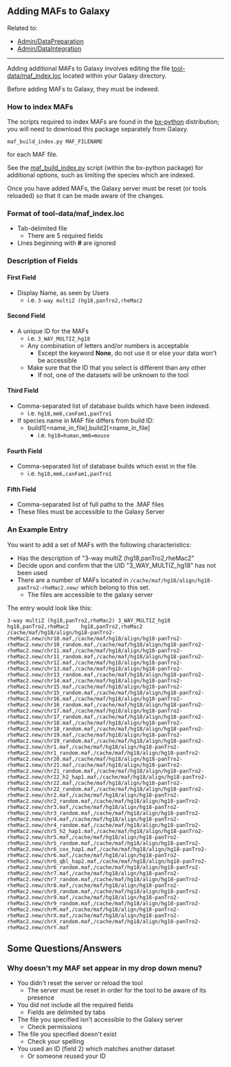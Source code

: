 ## Adding MAFs to Galaxy

Related to:

* [Admin/DataPreparation](/admin/data-preparation/)
* [Admin/DataIntegration](/admin/data-integration/)

----
Adding additional MAFs to Galaxy involves editing the file [tool-data/maf_index.loc](https://github.com/galaxyproject/galaxy/blob/dev/tool-data/maf_index.loc.sample) located within your Galaxy directory.

Before adding MAFs to Galaxy, they must be indexed.



### How to index MAFs

The scripts required to index MAFs are found in the [bx-python](https://github.com/bxlab/bx-python) distribution; you will need to download this package separately from Galaxy.

```
maf_build_index.py MAF_FILENAME
```


for each MAF file.

See the [maf_build_index.py](https://github.com/bxlab/bx-python/blob/master/scripts/maf_build_index.py) script (within the bx-python package) for additional options, such as limiting the species which are indexed.

Once you have added MAFs, the Galaxy server must be reset (or tools reloaded) so that it can be made aware of the changes.

### Format of tool-data/maf_index.loc

* Tab-delimited file
  * There are 5 required fields
* Lines beginning with **#** are ignored

### Description of Fields

#### First Field

* Display Name, as seen by Users
  * i.e. `3-way multiZ (hg18,panTro2,rheMac2`

#### Second Field

* A unique ID for the MAFs
  * i.e. `3_WAY_MULTIZ_hg18`
  * Any combination of letters and/or numbers is acceptable
    * Except the keyword **None**, do not use it or else your data won't be accessible
  * Make sure that the ID that you select is different than any other
    * If not, one of the datasets will be unknown to the tool

#### Third Field

* Comma-separated list of database builds which have been indexed.
  * i.e. `hg18,mm6,canFam1,panTro1`
* If species name in MAF file differs from build ID:
  * build1[=name_in_file],build2[=name_in_file]
    * i.e. `hg18=human,mm6=mouse`

#### Fourth Field

* Comma-separated list of database builds which exist in the file.
  * i.e. `hg18,mm6,canFam1,panTro1`

#### Fifth Field

* Comma-separated list of full paths to the .MAF files
* These files must be accessible to the Galaxy Server

### An Example Entry

You want to add a set of MAFs with the following characteristics:

* Has the description of "3-way multiZ (hg18,panTro2,rheMac2"
* Decide upon and confirm that the UID "3_WAY_MULTIZ_hg18" has not been used
* There are a number of MAFs located in `/cache/maf/hg18/align/hg18-panTro2-rheMac2.new/` which belong to this set.
  * The files are accessible to the galaxy server

The entry would look like this:

```
3-way multiZ (hg18,panTro2,rheMac2)	3_WAY_MULTIZ_hg18	hg18,panTro2,rheMac2	hg18,panTro2,rheMac2	/cache/maf/hg18/align/hg18-panTro2-rheMac2.new/chr10.maf,/cache/maf/hg18/align/hg18-panTro2-rheMac2.new/chr10_random.maf,/cache/maf/hg18/align/hg18-panTro2-rheMac2.new/chr11.maf,/cache/maf/hg18/align/hg18-panTro2-rheMac2.new/chr11_random.maf,/cache/maf/hg18/align/hg18-panTro2-rheMac2.new/chr12.maf,/cache/maf/hg18/align/hg18-panTro2-rheMac2.new/chr13.maf,/cache/maf/hg18/align/hg18-panTro2-rheMac2.new/chr13_random.maf,/cache/maf/hg18/align/hg18-panTro2-rheMac2.new/chr14.maf,/cache/maf/hg18/align/hg18-panTro2-rheMac2.new/chr15.maf,/cache/maf/hg18/align/hg18-panTro2-rheMac2.new/chr15_random.maf,/cache/maf/hg18/align/hg18-panTro2-rheMac2.new/chr16.maf,/cache/maf/hg18/align/hg18-panTro2-rheMac2.new/chr16_random.maf,/cache/maf/hg18/align/hg18-panTro2-rheMac2.new/chr17.maf,/cache/maf/hg18/align/hg18-panTro2-rheMac2.new/chr17_random.maf,/cache/maf/hg18/align/hg18-panTro2-rheMac2.new/chr18.maf,/cache/maf/hg18/align/hg18-panTro2-rheMac2.new/chr18_random.maf,/cache/maf/hg18/align/hg18-panTro2-rheMac2.new/chr19.maf,/cache/maf/hg18/align/hg18-panTro2-rheMac2.new/chr19_random.maf,/cache/maf/hg18/align/hg18-panTro2-rheMac2.new/chr1.maf,/cache/maf/hg18/align/hg18-panTro2-rheMac2.new/chr1_random.maf,/cache/maf/hg18/align/hg18-panTro2-rheMac2.new/chr20.maf,/cache/maf/hg18/align/hg18-panTro2-rheMac2.new/chr21.maf,/cache/maf/hg18/align/hg18-panTro2-rheMac2.new/chr21_random.maf,/cache/maf/hg18/align/hg18-panTro2-rheMac2.new/chr22_h2_hap1.maf,/cache/maf/hg18/align/hg18-panTro2-rheMac2.new/chr22.maf,/cache/maf/hg18/align/hg18-panTro2-rheMac2.new/chr22_random.maf,/cache/maf/hg18/align/hg18-panTro2-rheMac2.new/chr2.maf,/cache/maf/hg18/align/hg18-panTro2-rheMac2.new/chr2_random.maf,/cache/maf/hg18/align/hg18-panTro2-rheMac2.new/chr3.maf,/cache/maf/hg18/align/hg18-panTro2-rheMac2.new/chr3_random.maf,/cache/maf/hg18/align/hg18-panTro2-rheMac2.new/chr4.maf,/cache/maf/hg18/align/hg18-panTro2-rheMac2.new/chr4_random.maf,/cache/maf/hg18/align/hg18-panTro2-rheMac2.new/chr5_h2_hap1.maf,/cache/maf/hg18/align/hg18-panTro2-rheMac2.new/chr5.maf,/cache/maf/hg18/align/hg18-panTro2-rheMac2.new/chr5_random.maf,/cache/maf/hg18/align/hg18-panTro2-rheMac2.new/chr6_cox_hap1.maf,/cache/maf/hg18/align/hg18-panTro2-rheMac2.new/chr6.maf,/cache/maf/hg18/align/hg18-panTro2-rheMac2.new/chr6_qbl_hap2.maf,/cache/maf/hg18/align/hg18-panTro2-rheMac2.new/chr6_random.maf,/cache/maf/hg18/align/hg18-panTro2-rheMac2.new/chr7.maf,/cache/maf/hg18/align/hg18-panTro2-rheMac2.new/chr7_random.maf,/cache/maf/hg18/align/hg18-panTro2-rheMac2.new/chr8.maf,/cache/maf/hg18/align/hg18-panTro2-rheMac2.new/chr8_random.maf,/cache/maf/hg18/align/hg18-panTro2-rheMac2.new/chr9.maf,/cache/maf/hg18/align/hg18-panTro2-rheMac2.new/chr9_random.maf,/cache/maf/hg18/align/hg18-panTro2-rheMac2.new/chrM.maf,/cache/maf/hg18/align/hg18-panTro2-rheMac2.new/chrX.maf,/cache/maf/hg18/align/hg18-panTro2-rheMac2.new/chrX_random.maf,/cache/maf/hg18/align/hg18-panTro2-rheMac2.new/chrY.maf
```



## Some Questions/Answers

### Why doesn't my MAF set appear in my drop down menu?

* You didn't reset the server or reload the tool
  * The server must be reset in order for the tool to be aware of its presence
* You did not include all the required fields
  * Fields are delimited by tabs
* The file you specified isn't accessible to the Galaxy server
  * Check permissions
* The file you specified doesn't exist
  * Check your spelling
* You used an ID (field 2) which matches another dataset
  * Or someone reused your ID
